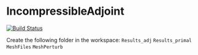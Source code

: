 # IncompressibleAdjoint

[![Build Status](https://github.com/carlodev/IncompressibleAdjoint.jl/actions/workflows/CI.yml/badge.svg?branch=master)](https://github.com/carlodev/IncompressibleAdjoint.jl/actions/workflows/CI.yml?query=branch%3Amaster)


Create the following folder in the workspace:
`Results_adj`
`Results_primal`
`MeshFiles`
`MeshPerturb`